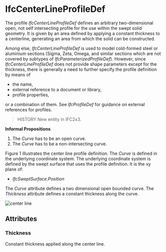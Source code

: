 # IfcCenterLineProfileDef

The profile _IfcCenterLineProfileDef_ defines an arbitrary two-dimensional open, not self intersecting profile for the use within the swept solid geometry. It is given by an area defined by applying a constant thickness to a centerline, generating an area from which the solid can be constructed.

Among else, _IfcCenterLineProfileDef_ is used to model cold-formed steel or aluminium sections (Sigma, Zeta, Omega, and similar sections which are not covered by subtypes of _IfcParameterizedProfileDef_). However, since _IfcCenterLineProfileDef_ does not provide shape parameters except for the thickness, there is generally a need to further specify the profile definition by means of

* the name,
* external reference to a document or library,
* profile properties,

or a combination of them. See _IfcProfileDef_ for guidance on external references for profiles.

> HISTORY New entity in IFC2x3.

**Informal Propositions**

1. The _Curve_ has to be an open curve.
2. The _Curve_ has to be a non-intersecting curve.

Figure 1 illustrates the center line profile definition. The _Curve_ is defined in the underlying coordinate system. The underlying coordinate system is defined by the swept surface that uses the profile definition. It is the xy plane of:

* _IfcSweptSurface.Position_

The _Curve_ attribute defines a two dimensional open bounded curve. The _Thickness_ attribute defines a constant thickness along the curve.

![center line](../../../../figures/ifcarbitraryprofiledef-layout4.gif "Figure 1 &mdash; Centerline profile")

## Attributes

### Thickness
Constant thickness applied along the center line.
